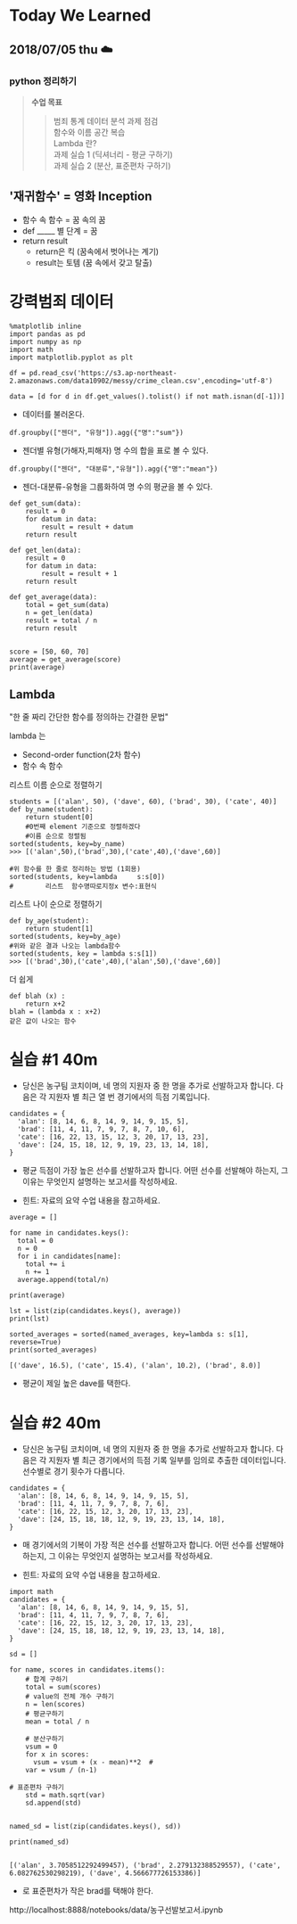 # Today We Learned
## 2018/07/05 thu :cloud:
### python 정리하기


>**수업 목표**
>> 범죄 통계 데이터 분석 과제 점검  
>> 함수와 이름 공간 복습  
>> Lambda 란?  
>과제 실습 1 (딕셔너리 - 평균 구하기)  
>과제 실습 2 (분산, 표준편차 구하기)  

'재귀함수' = 영화 Inception 
- 
- 함수 속 함수 = 꿈 속의 꿈
- def _____ 별 단계 = 꿈
- return result
   - return은 킥 (꿈속에서 벗어나는 계기)
   - result는 토템 (꿈 속에서 갖고 탈출)


# 강력범죄 데이터
```
%matplotlib inline
import pandas as pd
import numpy as np
import math
import matplotlib.pyplot as plt

df = pd.read_csv('https://s3.ap-northeast-2.amazonaws.com/data10902/messy/crime_clean.csv',encoding='utf-8')

data = [d for d in df.get_values().tolist() if not math.isnan(d[-1])]
```
* 데이터를 불러온다.

```
df.groupby(["젠더", "유형"]).agg({"명":"sum"})
```
* 젠더별 유형(가해자,피해자) 명 수의 합을 표로 볼 수 있다.

```
df.groupby(["젠더", "대분류","유형"]).agg({"명":"mean"})
```
* 젠더-대분류-유형을 그룹화하여 명 수의 평균을 볼 수 있다.




```
def get_sum(data):
    result = 0
    for datum in data:
        result = result + datum
    return result

def get_len(data):
    result = 0
    for datum in data:
        result = result + 1
    return result

def get_average(data):
    total = get_sum(data)
    n = get_len(data)
    result = total / n
    return result


score = [50, 60, 70]
average = get_average(score)
print(average)
```


**Lambda**
-
"한 줄 짜리 간단한 함수를 정의하는 간결한 문법"  

lambda 는
- Second-order function(2차 함수)
- 함수 속 함수  


리스트 이름 순으로 정렬하기

    students = [('alan', 50), ('dave', 60), ('brad', 30), ('cate', 40)]
    def by_name(student):
	    return student[0] 
	    #0번째 element 기준으로 정렬하겠다
	    #이름 순으로 정렬됨
	sorted(students, key=by_name)
	>>> [('alan',50),('brad',30),('cate',40),('dave',60)]
	
	#위 함수를 한 줄로 정리하는 방법 (1회용)
	sorted(students, key=lambda     s:s[0])
	#        리스트  함수명따로지정x 변수:표현식 

리스트 나이 순으로 정렬하기

    def by_age(student):
	    return student[1]
	sorted(students, key=by_age)
	#위와 같은 결과 나오는 lambda함수
	sorted(students, key = lambda s:s[1])
	>>> [('brad',30),('cate',40),('alan',50),('dave',60)]

더 쉽게

    def blah (x) :
	    return x+2
	blah = (lambda x : x+2)
	같은 값이 나오는 함수

# 실습 #1 40m

* 당신은 농구팀 코치이며, 네 명의 지원자 중 한 명을 추가로 선발하고자 합니다. 다음은 각 지원자 별 최근 열 번 경기에서의 득점 기록입니다.
```
candidates = {
  'alan': [8, 14, 6, 8, 14, 9, 14, 9, 15, 5],
  'brad': [11, 4, 11, 7, 9, 7, 8, 7, 10, 6],
  'cate': [16, 22, 13, 15, 12, 3, 20, 17, 13, 23],
  'dave': [24, 15, 18, 12, 9, 19, 23, 13, 14, 18],
}
```
* 평균 득점이 가장 높은 선수를 선발하고자 합니다. 어떤 선수를 선발해야 하는지, 그 이유는 무엇인지 설명하는 보고서를 작성하세요.

* 힌트: 자료의 요약 수업 내용을 참고하세요.
```
average = []

for name in candidates.keys():
  total = 0
  n = 0
  for i in candidates[name]:
    total += i
    n += 1
  average.append(total/n)

print(average)

lst = list(zip(candidates.keys(), average))
print(lst)
```
```
sorted_averages = sorted(named_averages, key=lambda s: s[1], reverse=True)
print(sorted_averages)
```
```
[('dave', 16.5), ('cate', 15.4), ('alan', 10.2), ('brad', 8.0)]
```
* 평균이 제일 높은 dave를 택한다.

# 실습 #2 40m

* 당신은 농구팀 코치이며, 네 명의 지원자 중 한 명을 추가로 선발하고자 합니다. 다음은 각 지원자 별 최근 경기에서의 득점 기록 일부를 임의로 추출한 데이터입니다. 선수별로 경기 횟수가 다릅니다.
```
candidates = {
  'alan': [8, 14, 6, 8, 14, 9, 14, 9, 15, 5],
  'brad': [11, 4, 11, 7, 9, 7, 8, 7, 6],
  'cate': [16, 22, 15, 12, 3, 20, 17, 13, 23],
  'dave': [24, 15, 18, 18, 12, 9, 19, 23, 13, 14, 18],
}
```
* 매 경기에서의 기복이 가장 적은 선수를 선발하고자 합니다. 어떤 선수를 선발해야 하는지, 그 이유는 무엇인지 설명하는 보고서를 작성하세요.

* 힌트: 자료의 요약 수업 내용을 참고하세요.

```
import math
candidates = {
  'alan': [8, 14, 6, 8, 14, 9, 14, 9, 15, 5],
  'brad': [11, 4, 11, 7, 9, 7, 8, 7, 6],
  'cate': [16, 22, 15, 12, 3, 20, 17, 13, 23],
  'dave': [24, 15, 18, 18, 12, 9, 19, 23, 13, 14, 18],
}

sd = []

for name, scores in candidates.items():
    # 합계 구하기
    total = sum(scores)
    # value의 전체 개수 구하기
    n = len(scores)
    # 평균구하기
    mean = total / n
    
    # 분산구하기
    vsum = 0
    for x in scores:
      vsum = vsum + (x - mean)**2  # 
    var = vsum / (n-1)
    
# 표준편차 구하기
    std = math.sqrt(var)
    sd.append(std)
    
    
named_sd = list(zip(candidates.keys(), sd))
    
print(named_sd)
```
```

[('alan', 3.7058512292499457), ('brad', 2.279132388529557), ('cate', 6.082762530298219), ('dave', 4.566677726153386)]
```
* 로 표준편차가 작은 brad를 택해야 한다.

http://localhost:8888/notebooks/data/농구선발보고서.ipynb
